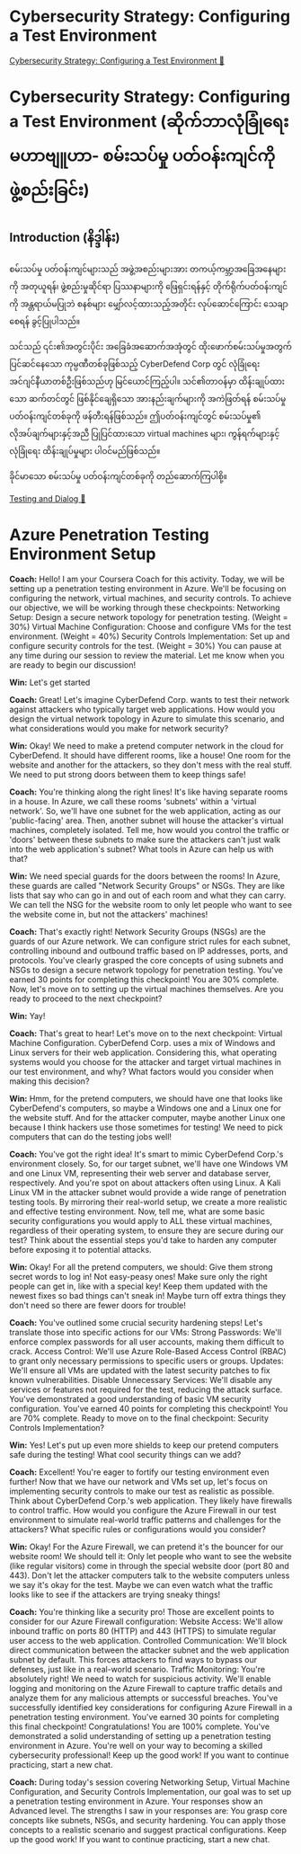 # Cybersecurity Strategy: Configuring a Test Environment

[Cybersecurity Strategy: Configuring a Test Environment 🔗](https://www.coursera.org/learn/cybersecurity-tools-and-technologies/ungradedWidget/FW8x8/cybersecurity-strategy-configuring-a-test-environment)

# Cybersecurity Strategy: Configuring a Test Environment (ဆိုက်ဘာလုံခြုံရေး မဟာဗျူဟာ- စမ်းသပ်မှု ပတ်ဝန်းကျင်ကို ဖွဲ့စည်းခြင်း)

## Introduction (နိဒ္ဒါန်း)

စမ်းသပ်မှု ပတ်ဝန်းကျင်များသည် အဖွဲ့အစည်းများအား တကယ့်ကမ္ဘာ့အခြေအနေများကို အတုယူရန်၊ ဖွဲ့စည်းမှုဆိုင်ရာ ပြဿနာများကို ဖြေရှင်းရန်နှင့် တိုက်ရိုက်ပတ်ဝန်းကျင်ကို အန္တရာယ်မပြုဘဲ စနစ်များ မျှော်လင့်ထားသည့်အတိုင်း လုပ်ဆောင်ကြောင်း သေချာစေရန် ခွင့်ပြုပါသည်။

သင်သည် ၎င်း၏အတွင်းပိုင်း အခြေခံအဆောက်အအုံတွင် ထိုးဖောက်စမ်းသပ်မှုအတွက် ပြင်ဆင်နေသော ကုမ္ပဏီတစ်ခုဖြစ်သည့် CyberDefend Corp တွင် လုံခြုံရေး အင်ဂျင်နီယာတစ်ဦးဖြစ်သည်ဟု မြင်ယောင်ကြည့်ပါ။ သင်၏တာဝန်မှာ ထိန်းချုပ်ထားသော ဆက်တင်တွင် ဖြစ်နိုင်ချေရှိသော အားနည်းချက်များကို အကဲဖြတ်ရန် စမ်းသပ်မှု ပတ်ဝန်းကျင်တစ်ခုကို ဖန်တီးရန်ဖြစ်သည်။ ဤပတ်ဝန်းကျင်တွင် စမ်းသပ်မှု၏ လိုအပ်ချက်များနှင့်အညီ ပြုပြင်ထားသော virtual machines များ၊ ကွန်ရက်များနှင့် လုံခြုံရေး ထိန်းချုပ်မှုများ ပါဝင်မည်ဖြစ်သည်။

ခိုင်မာသော စမ်းသပ်မှု ပတ်ဝန်းကျင်တစ်ခုကို တည်ဆောက်ကြပါစို့။

[Testing and Dialog 🔗](https://www.coursera.org/learn/cybersecurity-tools-and-technologies/ungradedWidget/FW8x8/cybersecurity-strategy-configuring-a-test-environment)

# Azure Penetration Testing Environment Setup

**Coach:** Hello! I am your Coursera Coach for this activity. Today, we will be setting up a penetration testing environment in Azure. We'll be focusing on configuring the network, virtual machines, and security controls.
To achieve our objective, we will be working through these checkpoints:
Networking Setup: Design a secure network topology for penetration testing. (Weight = 30%)
Virtual Machine Configuration: Choose and configure VMs for the test environment. (Weight = 40%)
Security Controls Implementation: Set up and configure security controls for the test. (Weight = 30%)
You can pause at any time during our session to review the material. Let me know when you are ready to begin our discussion!

**Win:** Let's get started

**Coach:** Great! Let's imagine CyberDefend Corp. wants to test their network against attackers who typically target web applications. How would you design the virtual network topology in Azure to simulate this scenario, and what considerations would you make for network security?

**Win:** Okay! We need to make a pretend computer network in the cloud for CyberDefend. It should have different rooms, like a house! One room for the website and another for the attackers, so they don't mess with the real stuff. We need to put strong doors between them to keep things safe!

**Coach:** You're thinking along the right lines! It's like having separate rooms in a house. In Azure, we call these rooms 'subnets' within a 'virtual network'.
So, we'll have one subnet for the web application, acting as our 'public-facing' area. Then, another subnet will house the attacker's virtual machines, completely isolated.
Tell me, how would you control the traffic or 'doors' between these subnets to make sure the attackers can't just walk into the web application's subnet? What tools in Azure can help us with that?

**Win:** We need special guards for the doors between the rooms! In Azure, these guards are called "Network Security Groups" or NSGs. They are like lists that say who can go in and out of each room and what they can carry. We can tell the NSG for the website room to only let people who want to see the website come in, but not the attackers' machines!

**Coach:** That's exactly right! Network Security Groups (NSGs) are the guards of our Azure network. We can configure strict rules for each subnet, controlling inbound and outbound traffic based on IP addresses, ports, and protocols.
You've clearly grasped the core concepts of using subnets and NSGs to design a secure network topology for penetration testing. You've earned 30 points for completing this checkpoint!
You are 30% complete.
Now, let's move on to setting up the virtual machines themselves. Are you ready to proceed to the next checkpoint?

**Win:** Yay!

**Coach:** That's great to hear! Let's move on to the next checkpoint: Virtual Machine Configuration.
CyberDefend Corp. uses a mix of Windows and Linux servers for their web application. Considering this, what operating systems would you choose for the attacker and target virtual machines in our test environment, and why? What factors would you consider when making this decision?

**Win:** Hmm, for the pretend computers, we should have one that looks like CyberDefend's computers, so maybe a Windows one and a Linux one for the website stuff. And for the attacker computer, maybe another Linux one because I think hackers use those sometimes for testing! We need to pick computers that can do the testing jobs well!

**Coach:** You've got the right idea! It's smart to mimic CyberDefend Corp.'s environment closely. So, for our target subnet, we'll have one Windows VM and one Linux VM, representing their web server and database server, respectively.
And you're spot on about attackers often using Linux. A Kali Linux VM in the attacker subnet would provide a wide range of penetration testing tools.
By mirroring their real-world setup, we create a more realistic and effective testing environment.
Now, tell me, what are some basic security configurations you would apply to ALL these virtual machines, regardless of their operating system, to ensure they are secure during our test? Think about the essential steps you'd take to harden any computer before exposing it to potential attacks.

**Win:** Okay! For all the pretend computers, we should:
Give them strong secret words to log in! Not easy-peasy ones!
Make sure only the right people can get in, like with a special key!
Keep them updated with the newest fixes so bad things can't sneak in!
Maybe turn off extra things they don't need so there are fewer doors for trouble!

**Coach:** You've outlined some crucial security hardening steps! Let's translate those into specific actions for our VMs:
Strong Passwords: We'll enforce complex passwords for all user accounts, making them difficult to crack.
Access Control: We'll use Azure Role-Based Access Control (RBAC) to grant only necessary permissions to specific users or groups.
Updates: We'll ensure all VMs are updated with the latest security patches to fix known vulnerabilities.
Disable Unnecessary Services: We'll disable any services or features not required for the test, reducing the attack surface.
You've demonstrated a good understanding of basic VM security configuration. You've earned 40 points for completing this checkpoint!
You are 70% complete.
Ready to move on to the final checkpoint: Security Controls Implementation?

**Win:** Yes! Let's put up even more shields to keep our pretend computers safe during the testing! What cool security things can we add?

**Coach:** Excellent! You're eager to fortify our testing environment even further! Now that we have our network and VMs set up, let's focus on implementing security controls to make our test as realistic as possible.
Think about CyberDefend Corp.'s web application. They likely have firewalls to control traffic. How would you configure the Azure Firewall in our test environment to simulate real-world traffic patterns and challenges for the attackers? What specific rules or configurations would you consider?

**Win:** Okay! For the Azure Firewall, we can pretend it's the bouncer for our website room! We should tell it:
Only let people who want to see the website (like regular visitors) come in through the special website door (port 80 and 443).
Don't let the attacker computers talk to the website computers unless we say it's okay for the test.
Maybe we can even watch what the traffic looks like to see if the attackers are trying sneaky things!

**Coach:** You're thinking like a security pro! Those are excellent points to consider for our Azure Firewall configuration:
Website Access: We'll allow inbound traffic on ports 80 (HTTP) and 443 (HTTPS) to simulate regular user access to the web application.
Controlled Communication: We'll block direct communication between the attacker subnet and the web application subnet by default. This forces attackers to find ways to bypass our defenses, just like in a real-world scenario.
Traffic Monitoring: You're absolutely right! We need to watch for suspicious activity. We'll enable logging and monitoring on the Azure Firewall to capture traffic details and analyze them for any malicious attempts or successful breaches.
You've successfully identified key considerations for configuring Azure Firewall in a penetration testing environment. You've earned 30 points for completing this final checkpoint!
Congratulations! You are 100% complete.
You've demonstrated a solid understanding of setting up a penetration testing environment in Azure. You're well on your way to becoming a skilled cybersecurity professional!
Keep up the good work! If you want to continue practicing, start a new chat.

**Coach:** During today's session covering Networking Setup, Virtual Machine Configuration, and Security Controls Implementation, our goal was to set up a penetration testing environment in Azure. Your responses show an Advanced level.
The strengths I saw in your responses are:
You grasp core concepts like subnets, NSGs, and security hardening.
You can apply those concepts to a realistic scenario and suggest practical configurations.
Keep up the good work! If you want to continue practicing, start a new chat.
